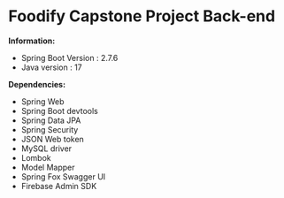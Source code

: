 # Foodify Capstone Project Back-end

**Information:**
- Spring Boot Version : 2.7.6
- Java version : 17

**Dependencies:**
- Spring Web
- Spring Boot devtools
- Spring Data JPA
- Spring Security
- JSON Web token
- MySQL driver
- Lombok
- Model Mapper
- Spring Fox Swagger UI
- Firebase Admin SDK
